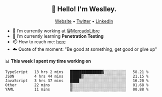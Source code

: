 <h2 align="center">👋 Hello! I'm Weslley.</h2>
<p align="center">
  <a href="http://weslleyneri.com.br">Website</a> •
  <a href="https://twitter.com/Weslley_Neri">Twitter</a> •
  <a href="https://www.linkedin.com/in/weslley-neri-3658908b">LinkedIn</a>
</p>


- 🔭 I’m currently working at [@MercadoLibre](https://github.com/mercadolibre)
- 🌱 I’m currently learning **Penetration Testing**
- 📫 How to reach me: [here](mailto:weslley39@gmail.com)
- ☁️ Quote of the moment: "Be good at something, get good or give up"

📊 **This week I spent my time working on**
<!--START_SECTION:waka-->
```text
TypeScript   13 hrs 2 mins   ██████████████▓░░░░░░░░░░   58.21 % 
JSON         4 hrs 44 mins   █████▒░░░░░░░░░░░░░░░░░░░   21.15 % 
JavaScript   3 hrs 37 mins   ████░░░░░░░░░░░░░░░░░░░░░   16.20 % 
Other        22 mins         ▒░░░░░░░░░░░░░░░░░░░░░░░░   01.68 % 
YAML         11 mins         ▒░░░░░░░░░░░░░░░░░░░░░░░░   00.88 % 
```
<!--END_SECTION:waka-->

<!-- Inspired by https://github.com/gruselhaus/gruselhaus -->